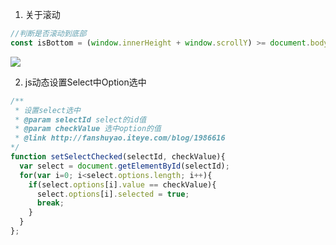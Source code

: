 1. 关于滚动

```javascript
//判断是否滚动到底部
const isBottom = (window.innerHeight + window.scrollY) >= document.body.offsetHeight
```

[![](http://images2015.cnblogs.com/blog/746158/201512/746158-20151203115003627-328900020.png)](http://www.cnblogs.com/xxcanghai/p/5015712.html '来源')

2. js动态设置Select中Option选中

```javascript
/**
 * 设置select选中
 * @param selectId select的id值
 * @param checkValue 选中option的值
 * @link http://fanshuyao.iteye.com/blog/1986616
*/
function setSelectChecked(selectId, checkValue){
  var select = document.getElementById(selectId);
  for(var i=0; i<select.options.length; i++){
    if(select.options[i].value == checkValue){
      select.options[i].selected = true;
      break;
    }
  }
};
```
